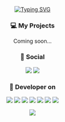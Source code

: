 <p align="center"> 
<a href="https://git.io/typing-svg"><img src="https://readme-typing-svg.herokuapp.com?font=Fira+Code&center=true&vCenter=true&width=435&lines=%E2%98%82+Hi+I'm+Vieel;%E2%98%82+Owner+on+GlaceMC;%E2%98%82+Owner+on+PluginReforged" alt="Typing SVG" /></a>
</p>
  
<h3 align="center">💻 My Projects</h3>
<p align="center">Coming soon...</p>

<h3 align="center">👤 Social</h3>
<p align="center">
  <a href="https://discord.glacemc.it" alt="Discord" title="Discord">
    <img src="https://img.shields.io/discord/977608906652155974?color=7289DA&logo=discord&logoColor=white&style=for-the-badge"/></a>
  <a href="https://www.youtube.com/channel/UC-sdNlPYk_IQ-AOYm2ACAKg" alt="Youtube" title="Youtube">
    <img src="https://img.shields.io/youtube/channel/subscribers/UC-sdNlPYk_IQ-AOYm2ACAKg?color=7289DA&logo=youtube&logoColor=white&style=for-the-badge"/></a>
</p>

<h3 align="center">📜 Developer on</h3>

<p align="center">
<img src="https://img.shields.io/badge/java-%23ED8B00.svg?style=plastic&logo=java&logoColor=white"/>
<img src="https://img.shields.io/badge/javascript-%23323330.svg?style=plastic&logo=javascript&logoColor=%23F7DF1E"/>
<img src="https://img.shields.io/badge/html5-%23E34F26.svg?style=plastic&logo=html5&logoColor=white"/>
<img src="https://img.shields.io/badge/css3-%231572B6.svg?style=plastic&logo=css3&logoColor=white"/>
<img src="https://img.shields.io/badge/node.js-6DA55F?style=plastic&logo=node.js&logoColor=white"/>
<img src="https://img.shields.io/badge/NPM-%23000000.svg?style=plastic&logo=npm&logoColor=white"/>
<img src="https://img.shields.io/badge/mysql-%2300f.svg?style=plastic&logo=mysql&logoColor=white"/>
</p>

<p align="center">
<img src="https://github-readme-stats.vercel.app/api?username=Vielll&include_all_commits=true&show_icons=true&count_private=true&theme=dark"/>
</p>
